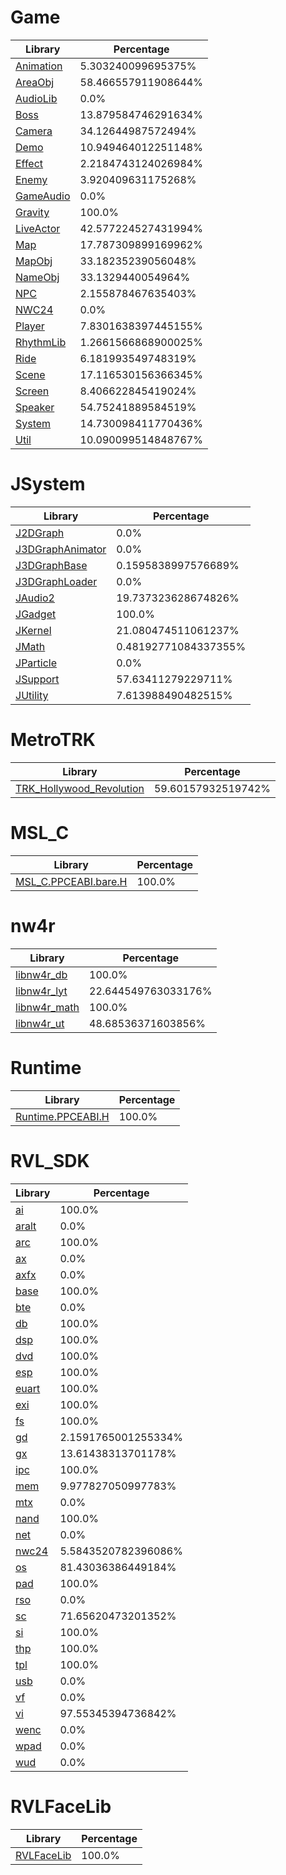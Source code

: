 # Game
| Library | Percentage |
| ------------- | ------------- |
| [Animation](https://github.com/shibbo/Petari/blob/master/docs/lib/Game/Animation.md) | 5.303240099695375% |
| [AreaObj](https://github.com/shibbo/Petari/blob/master/docs/lib/Game/AreaObj.md) | 58.466557911908644% |
| [AudioLib](https://github.com/shibbo/Petari/blob/master/docs/lib/Game/AudioLib.md) | 0.0% |
| [Boss](https://github.com/shibbo/Petari/blob/master/docs/lib/Game/Boss.md) | 13.879584746291634% |
| [Camera](https://github.com/shibbo/Petari/blob/master/docs/lib/Game/Camera.md) | 34.12644987572494% |
| [Demo](https://github.com/shibbo/Petari/blob/master/docs/lib/Game/Demo.md) | 10.949464012251148% |
| [Effect](https://github.com/shibbo/Petari/blob/master/docs/lib/Game/Effect.md) | 2.2184743124026984% |
| [Enemy](https://github.com/shibbo/Petari/blob/master/docs/lib/Game/Enemy.md) | 3.920409631175268% |
| [GameAudio](https://github.com/shibbo/Petari/blob/master/docs/lib/Game/GameAudio.md) | 0.0% |
| [Gravity](https://github.com/shibbo/Petari/blob/master/docs/lib/Game/Gravity.md) | 100.0% |
| [LiveActor](https://github.com/shibbo/Petari/blob/master/docs/lib/Game/LiveActor.md) | 42.577224527431994% |
| [Map](https://github.com/shibbo/Petari/blob/master/docs/lib/Game/Map.md) | 17.787309899169962% |
| [MapObj](https://github.com/shibbo/Petari/blob/master/docs/lib/Game/MapObj.md) | 33.18235239056048% |
| [NameObj](https://github.com/shibbo/Petari/blob/master/docs/lib/Game/NameObj.md) | 33.1329440054964% |
| [NPC](https://github.com/shibbo/Petari/blob/master/docs/lib/Game/NPC.md) | 2.155878467635403% |
| [NWC24](https://github.com/shibbo/Petari/blob/master/docs/lib/Game/NWC24.md) | 0.0% |
| [Player](https://github.com/shibbo/Petari/blob/master/docs/lib/Game/Player.md) | 7.8301638397445155% |
| [RhythmLib](https://github.com/shibbo/Petari/blob/master/docs/lib/Game/RhythmLib.md) | 1.2661566868900025% |
| [Ride](https://github.com/shibbo/Petari/blob/master/docs/lib/Game/Ride.md) | 6.181993549748319% |
| [Scene](https://github.com/shibbo/Petari/blob/master/docs/lib/Game/Scene.md) | 17.116530156366345% |
| [Screen](https://github.com/shibbo/Petari/blob/master/docs/lib/Game/Screen.md) | 8.406622845419024% |
| [Speaker](https://github.com/shibbo/Petari/blob/master/docs/lib/Game/Speaker.md) | 54.75241889584519% |
| [System](https://github.com/shibbo/Petari/blob/master/docs/lib/Game/System.md) | 14.730098411770436% |
| [Util](https://github.com/shibbo/Petari/blob/master/docs/lib/Game/Util.md) | 10.090099514848767% |
# JSystem
| Library | Percentage |
| ------------- | ------------- |
| [J2DGraph](https://github.com/shibbo/Petari/blob/master/docs/lib/JSystem/J2DGraph.md) | 0.0% |
| [J3DGraphAnimator](https://github.com/shibbo/Petari/blob/master/docs/lib/JSystem/J3DGraphAnimator.md) | 0.0% |
| [J3DGraphBase](https://github.com/shibbo/Petari/blob/master/docs/lib/JSystem/J3DGraphBase.md) | 0.1595838997576689% |
| [J3DGraphLoader](https://github.com/shibbo/Petari/blob/master/docs/lib/JSystem/J3DGraphLoader.md) | 0.0% |
| [JAudio2](https://github.com/shibbo/Petari/blob/master/docs/lib/JSystem/JAudio2.md) | 19.737323628674826% |
| [JGadget](https://github.com/shibbo/Petari/blob/master/docs/lib/JSystem/JGadget.md) | 100.0% |
| [JKernel](https://github.com/shibbo/Petari/blob/master/docs/lib/JSystem/JKernel.md) | 21.080474511061237% |
| [JMath](https://github.com/shibbo/Petari/blob/master/docs/lib/JSystem/JMath.md) | 0.48192771084337355% |
| [JParticle](https://github.com/shibbo/Petari/blob/master/docs/lib/JSystem/JParticle.md) | 0.0% |
| [JSupport](https://github.com/shibbo/Petari/blob/master/docs/lib/JSystem/JSupport.md) | 57.63411279229711% |
| [JUtility](https://github.com/shibbo/Petari/blob/master/docs/lib/JSystem/JUtility.md) | 7.613988490482515% |
# MetroTRK
| Library | Percentage |
| ------------- | ------------- |
| [TRK_Hollywood_Revolution](https://github.com/shibbo/Petari/blob/master/docs/lib/MetroTRK/TRK_Hollywood_Revolution.md) | 59.60157932519742% |
# MSL_C
| Library | Percentage |
| ------------- | ------------- |
| [MSL_C.PPCEABI.bare.H](https://github.com/shibbo/Petari/blob/master/docs/lib/MSL_C/MSL_C.PPCEABI.bare.H.md) | 100.0% |
# nw4r
| Library | Percentage |
| ------------- | ------------- |
| [libnw4r_db](https://github.com/shibbo/Petari/blob/master/docs/lib/nw4r/libnw4r_db.md) | 100.0% |
| [libnw4r_lyt](https://github.com/shibbo/Petari/blob/master/docs/lib/nw4r/libnw4r_lyt.md) | 22.644549763033176% |
| [libnw4r_math](https://github.com/shibbo/Petari/blob/master/docs/lib/nw4r/libnw4r_math.md) | 100.0% |
| [libnw4r_ut](https://github.com/shibbo/Petari/blob/master/docs/lib/nw4r/libnw4r_ut.md) | 48.68536371603856% |
# Runtime
| Library | Percentage |
| ------------- | ------------- |
| [Runtime.PPCEABI.H](https://github.com/shibbo/Petari/blob/master/docs/lib/Runtime/Runtime.PPCEABI.H.md) | 100.0% |
# RVL_SDK
| Library | Percentage |
| ------------- | ------------- |
| [ai](https://github.com/shibbo/Petari/blob/master/docs/lib/RVL_SDK/ai.md) | 100.0% |
| [aralt](https://github.com/shibbo/Petari/blob/master/docs/lib/RVL_SDK/aralt.md) | 0.0% |
| [arc](https://github.com/shibbo/Petari/blob/master/docs/lib/RVL_SDK/arc.md) | 100.0% |
| [ax](https://github.com/shibbo/Petari/blob/master/docs/lib/RVL_SDK/ax.md) | 0.0% |
| [axfx](https://github.com/shibbo/Petari/blob/master/docs/lib/RVL_SDK/axfx.md) | 0.0% |
| [base](https://github.com/shibbo/Petari/blob/master/docs/lib/RVL_SDK/base.md) | 100.0% |
| [bte](https://github.com/shibbo/Petari/blob/master/docs/lib/RVL_SDK/bte.md) | 0.0% |
| [db](https://github.com/shibbo/Petari/blob/master/docs/lib/RVL_SDK/db.md) | 100.0% |
| [dsp](https://github.com/shibbo/Petari/blob/master/docs/lib/RVL_SDK/dsp.md) | 100.0% |
| [dvd](https://github.com/shibbo/Petari/blob/master/docs/lib/RVL_SDK/dvd.md) | 100.0% |
| [esp](https://github.com/shibbo/Petari/blob/master/docs/lib/RVL_SDK/esp.md) | 100.0% |
| [euart](https://github.com/shibbo/Petari/blob/master/docs/lib/RVL_SDK/euart.md) | 100.0% |
| [exi](https://github.com/shibbo/Petari/blob/master/docs/lib/RVL_SDK/exi.md) | 100.0% |
| [fs](https://github.com/shibbo/Petari/blob/master/docs/lib/RVL_SDK/fs.md) | 100.0% |
| [gd](https://github.com/shibbo/Petari/blob/master/docs/lib/RVL_SDK/gd.md) | 2.1591765001255334% |
| [gx](https://github.com/shibbo/Petari/blob/master/docs/lib/RVL_SDK/gx.md) | 13.61438313701178% |
| [ipc](https://github.com/shibbo/Petari/blob/master/docs/lib/RVL_SDK/ipc.md) | 100.0% |
| [mem](https://github.com/shibbo/Petari/blob/master/docs/lib/RVL_SDK/mem.md) | 9.977827050997783% |
| [mtx](https://github.com/shibbo/Petari/blob/master/docs/lib/RVL_SDK/mtx.md) | 0.0% |
| [nand](https://github.com/shibbo/Petari/blob/master/docs/lib/RVL_SDK/nand.md) | 100.0% |
| [net](https://github.com/shibbo/Petari/blob/master/docs/lib/RVL_SDK/net.md) | 0.0% |
| [nwc24](https://github.com/shibbo/Petari/blob/master/docs/lib/RVL_SDK/nwc24.md) | 5.5843520782396086% |
| [os](https://github.com/shibbo/Petari/blob/master/docs/lib/RVL_SDK/os.md) | 81.43036386449184% |
| [pad](https://github.com/shibbo/Petari/blob/master/docs/lib/RVL_SDK/pad.md) | 100.0% |
| [rso](https://github.com/shibbo/Petari/blob/master/docs/lib/RVL_SDK/rso.md) | 0.0% |
| [sc](https://github.com/shibbo/Petari/blob/master/docs/lib/RVL_SDK/sc.md) | 71.65620473201352% |
| [si](https://github.com/shibbo/Petari/blob/master/docs/lib/RVL_SDK/si.md) | 100.0% |
| [thp](https://github.com/shibbo/Petari/blob/master/docs/lib/RVL_SDK/thp.md) | 100.0% |
| [tpl](https://github.com/shibbo/Petari/blob/master/docs/lib/RVL_SDK/tpl.md) | 100.0% |
| [usb](https://github.com/shibbo/Petari/blob/master/docs/lib/RVL_SDK/usb.md) | 0.0% |
| [vf](https://github.com/shibbo/Petari/blob/master/docs/lib/RVL_SDK/vf.md) | 0.0% |
| [vi](https://github.com/shibbo/Petari/blob/master/docs/lib/RVL_SDK/vi.md) | 97.55345394736842% |
| [wenc](https://github.com/shibbo/Petari/blob/master/docs/lib/RVL_SDK/wenc.md) | 0.0% |
| [wpad](https://github.com/shibbo/Petari/blob/master/docs/lib/RVL_SDK/wpad.md) | 0.0% |
| [wud](https://github.com/shibbo/Petari/blob/master/docs/lib/RVL_SDK/wud.md) | 0.0% |
# RVLFaceLib
| Library | Percentage |
| ------------- | ------------- |
| [RVLFaceLib](https://github.com/shibbo/Petari/blob/master/docs/lib/RVLFaceLib/RVLFaceLib.md) | 100.0% |
